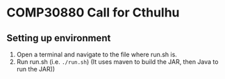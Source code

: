 # COMP30880 Call for Cthulhu

## Setting up environment
1. Open a terminal and navigate to the file where run.sh is.
2. Run run&#46;sh (i.e. `./run.sh`) (It uses maven to build the JAR, then Java to run the JAR))